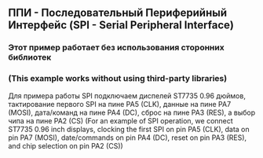 
## ППИ - Последовательный Периферийный Интерфейс (SPI - Serial Peripheral Interface)
### Этот пример работает без использования сторонних библиотек
### (This example works without using third-party libraries)

Для примера работы SPI подключаем диспелей ST7735 0.96 дюймов, тактирование первого SPI на пине PA5 (CLK), данные на пине PA7 (MOSI), дата/команд на пине PA4 (DC), сброс на пине PA3 (RES), а выбор чипа на пине PA2 (CS)
(For an example of SPI operation, we connect ST7735 0.96 inch displays, clocking the first SPI on pin PA5 (CLK), data on pin PA7 (MOSI), date/commands on pin PA4 (DC), reset on pin PA3 (RES), and chip selection on pin PA2 (CS))
